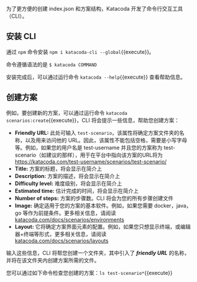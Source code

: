 为了更方便的创建 index.json 和方案结构，Katacoda 开发了命令行交互工具（CLI）。

## 安装 CLI

通过 `npm` 命令安装 `npm i katacoda-cli --global`{{execute}}。

命令遵循语法的是 `$ katacoda COMMAND`

安装完成后，可以通过运行命令 `katacoda --help`{{execute}} 查看帮助信息。

## 创建方案

例如，要创建新的方案，可以通过运行命令 `katacoda scenarios:create`{{execute}}，CLI 将会提示一些信息，帮助您创建方案：
- **Friendly URL:** 此处可输入 `test-scenario`，该属性将确定方案文件夹的名称，以及用来访问他的 URL。因此，该属性不能包括空格，需要是小写字母等。例如，如果您的用户名是 test-username 并且您的方案称为 test-scenario（如建议的那样），用于在平台中指向该方案的URL将为 https://katacoda.com/test-username/scenarios/test-scenario/
- **Title:** 方案的标题，将会显示在简介上
- **Description:** 方案的描述，将会显示在简介上
- **Difficulty level:** 难度级别，将会显示在简介上
- **Estimated time:** 估计完成的时间，将会显示在简介上
- **Number of steps:** 方案的步骤数。CLI 将会为您的所有步骤创建文件
- **Image:** 确定适用于您的方案的基本软件。例如，如果您需要 docker，java，go 等作为前提条件。更多相关信息，请阅读 [katacoda.com/docs/scenarios/environments](https://katacoda.com/docs/scenarios/environments)
- **Layout:** 它将确定方案界面元素的配置。例如，如果您只想显示终端，或编辑器+终端等形式，更多相关信息，请阅读[katacoda.com/docs/scenarios/layouts](https://katacoda.com/docs/scenarios/layouts)

输入这些信息，CLI 将帮您创建一个文件夹，其中引入了 ***friendly URL*** 的名称，并将在该文件夹内创建方案所需的文件。

您可以通过如下命令检查您创建的方案：`ls test-scenario*`{{execute}}

